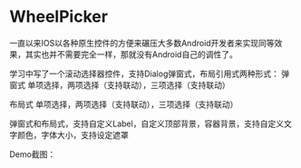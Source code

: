 # WheelPicker


一直以来IOS以各种原生控件的方便来碾压大多数Android开发者来实现同等效果，其实也并不需要完全一样，那就没有Android自己的调性了。

学习中写了一个滚动选择器控件，支持Dialog弹窗式，布局引用式两种形式：
弹窗式  单项选择，两项选择（支持联动），三项选择（支持联动）

布局式  单项选择，两项选择（支持联动），三项选择（支持联动）

弹窗式和布局式，支持自定义Label，自定义顶部背景，容器背景，支持自定义文字颜色，字体大小，支持设定遮罩

Demo截图：
